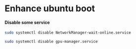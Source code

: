 # Enhance ubuntu boot

#### Disable some service
```bash
sudo systemctl disable NetworkManager-wait-online.service
```
```bash
sudo systemctl disable gpu-manager.service
```
